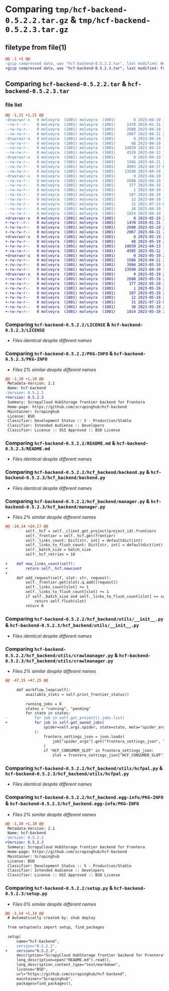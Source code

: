 # Comparing `tmp/hcf-backend-0.5.2.2.tar.gz` & `tmp/hcf-backend-0.5.2.3.tar.gz`

## filetype from file(1)

```diff
@@ -1 +1 @@
-gzip compressed data, was "hcf-backend-0.5.2.2.tar", last modified: Wed Apr 19 11:52:16 2023, max compression
+gzip compressed data, was "hcf-backend-0.5.2.3.tar", last modified: Fri May 19 20:32:05 2023, max compression
```

## Comparing `hcf-backend-0.5.2.2.tar` & `hcf-backend-0.5.2.3.tar`

### file list

```diff
@@ -1,21 +1,21 @@
-drwxrwxr-x   0 molveyra  (1001) molveyra  (1001)        0 2023-04-19 11:52:16.839138 hcf-backend-0.5.2.2/
--rw-r--r--   0 molveyra  (1001) molveyra  (1001)     1478 2019-01-31 18:02:16.000000 hcf-backend-0.5.2.2/LICENSE
--rw-rw-r--   0 molveyra  (1001) molveyra  (1001)     2688 2023-04-19 11:52:16.839138 hcf-backend-0.5.2.2/PKG-INFO
--rw-rw-r--   0 molveyra  (1001) molveyra  (1001)     2067 2023-04-11 20:57:08.000000 hcf-backend-0.5.2.2/README.md
-drwxrwxr-x   0 molveyra  (1001) molveyra  (1001)        0 2023-04-19 11:52:16.835138 hcf-backend-0.5.2.2/hcf_backend/
--rw-rw-r--   0 molveyra  (1001) molveyra  (1001)       48 2023-04-19 11:51:45.000000 hcf-backend-0.5.2.2/hcf_backend/__init__.py
--rw-rw-r--   0 molveyra  (1001) molveyra  (1001)    14039 2023-04-13 16:11:52.000000 hcf-backend-0.5.2.2/hcf_backend/backend.py
--rw-rw-r--   0 molveyra  (1001) molveyra  (1001)     4529 2023-04-13 17:18:18.000000 hcf-backend-0.5.2.2/hcf_backend/manager.py
-drwxrwxr-x   0 molveyra  (1001) molveyra  (1001)        0 2023-04-19 11:52:16.839138 hcf-backend-0.5.2.2/hcf_backend/utils/
--rw-rw-r--   0 molveyra  (1001) molveyra  (1001)     1566 2023-04-11 21:18:45.000000 hcf-backend-0.5.2.2/hcf_backend/utils/__init__.py
--rw-rw-r--   0 molveyra  (1001) molveyra  (1001)     4003 2023-04-17 02:24:22.000000 hcf-backend-0.5.2.2/hcf_backend/utils/crawlmanager.py
--rw-rw-r--   0 molveyra  (1001) molveyra  (1001)    13590 2023-04-19 11:51:04.000000 hcf-backend-0.5.2.2/hcf_backend/utils/hcfpal.py
-drwxrwxr-x   0 molveyra  (1001) molveyra  (1001)        0 2023-04-19 11:52:16.839138 hcf-backend-0.5.2.2/hcf_backend.egg-info/
--rw-rw-r--   0 molveyra  (1001) molveyra  (1001)     2688 2023-04-19 11:52:16.000000 hcf-backend-0.5.2.2/hcf_backend.egg-info/PKG-INFO
--rw-rw-r--   0 molveyra  (1001) molveyra  (1001)      377 2023-04-19 11:52:16.000000 hcf-backend-0.5.2.2/hcf_backend.egg-info/SOURCES.txt
--rw-rw-r--   0 molveyra  (1001) molveyra  (1001)        1 2023-04-19 11:52:16.000000 hcf-backend-0.5.2.2/hcf_backend.egg-info/dependency_links.txt
--rw-rw-r--   0 molveyra  (1001) molveyra  (1001)      107 2023-04-19 11:52:16.000000 hcf-backend-0.5.2.2/hcf_backend.egg-info/requires.txt
--rw-rw-r--   0 molveyra  (1001) molveyra  (1001)       12 2023-04-19 11:52:16.000000 hcf-backend-0.5.2.2/hcf_backend.egg-info/top_level.txt
--rw-rw-r--   0 molveyra  (1001) molveyra  (1001)       31 2021-07-13 00:16:34.000000 hcf-backend-0.5.2.2/pyproject.toml
--rw-rw-r--   0 molveyra  (1001) molveyra  (1001)       38 2023-04-19 11:52:16.839138 hcf-backend-0.5.2.2/setup.cfg
--rw-rw-r--   0 molveyra  (1001) molveyra  (1001)     1014 2023-04-19 11:51:36.000000 hcf-backend-0.5.2.2/setup.py
+drwxrwxr-x   0 molveyra  (1001) molveyra  (1001)        0 2023-05-19 20:32:05.115052 hcf-backend-0.5.2.3/
+-rw-r--r--   0 molveyra  (1001) molveyra  (1001)     1478 2019-01-31 18:02:16.000000 hcf-backend-0.5.2.3/LICENSE
+-rw-rw-r--   0 molveyra  (1001) molveyra  (1001)     2688 2023-05-19 20:32:05.115052 hcf-backend-0.5.2.3/PKG-INFO
+-rw-rw-r--   0 molveyra  (1001) molveyra  (1001)     2067 2023-04-11 20:57:08.000000 hcf-backend-0.5.2.3/README.md
+drwxrwxr-x   0 molveyra  (1001) molveyra  (1001)        0 2023-05-19 20:32:05.115052 hcf-backend-0.5.2.3/hcf_backend/
+-rw-rw-r--   0 molveyra  (1001) molveyra  (1001)       48 2023-05-19 20:31:29.000000 hcf-backend-0.5.2.3/hcf_backend/__init__.py
+-rw-rw-r--   0 molveyra  (1001) molveyra  (1001)    14039 2023-04-13 16:11:52.000000 hcf-backend-0.5.2.3/hcf_backend/backend.py
+-rw-rw-r--   0 molveyra  (1001) molveyra  (1001)     4595 2023-05-12 15:28:48.000000 hcf-backend-0.5.2.3/hcf_backend/manager.py
+drwxrwxr-x   0 molveyra  (1001) molveyra  (1001)        0 2023-05-19 20:32:05.115052 hcf-backend-0.5.2.3/hcf_backend/utils/
+-rw-rw-r--   0 molveyra  (1001) molveyra  (1001)     1566 2023-04-11 21:18:45.000000 hcf-backend-0.5.2.3/hcf_backend/utils/__init__.py
+-rw-rw-r--   0 molveyra  (1001) molveyra  (1001)     3994 2023-05-19 20:29:06.000000 hcf-backend-0.5.2.3/hcf_backend/utils/crawlmanager.py
+-rw-rw-r--   0 molveyra  (1001) molveyra  (1001)    13590 2023-04-19 11:51:04.000000 hcf-backend-0.5.2.3/hcf_backend/utils/hcfpal.py
+drwxrwxr-x   0 molveyra  (1001) molveyra  (1001)        0 2023-05-19 20:32:05.115052 hcf-backend-0.5.2.3/hcf_backend.egg-info/
+-rw-rw-r--   0 molveyra  (1001) molveyra  (1001)     2688 2023-05-19 20:32:05.000000 hcf-backend-0.5.2.3/hcf_backend.egg-info/PKG-INFO
+-rw-rw-r--   0 molveyra  (1001) molveyra  (1001)      377 2023-05-19 20:32:05.000000 hcf-backend-0.5.2.3/hcf_backend.egg-info/SOURCES.txt
+-rw-rw-r--   0 molveyra  (1001) molveyra  (1001)        1 2023-05-19 20:32:05.000000 hcf-backend-0.5.2.3/hcf_backend.egg-info/dependency_links.txt
+-rw-rw-r--   0 molveyra  (1001) molveyra  (1001)      107 2023-05-19 20:32:05.000000 hcf-backend-0.5.2.3/hcf_backend.egg-info/requires.txt
+-rw-rw-r--   0 molveyra  (1001) molveyra  (1001)       12 2023-05-19 20:32:05.000000 hcf-backend-0.5.2.3/hcf_backend.egg-info/top_level.txt
+-rw-rw-r--   0 molveyra  (1001) molveyra  (1001)       31 2021-07-13 00:16:34.000000 hcf-backend-0.5.2.3/pyproject.toml
+-rw-rw-r--   0 molveyra  (1001) molveyra  (1001)       38 2023-05-19 20:32:05.115052 hcf-backend-0.5.2.3/setup.cfg
+-rw-rw-r--   0 molveyra  (1001) molveyra  (1001)     1014 2023-05-19 20:31:22.000000 hcf-backend-0.5.2.3/setup.py
```

### Comparing `hcf-backend-0.5.2.2/LICENSE` & `hcf-backend-0.5.2.3/LICENSE`

 * *Files identical despite different names*

### Comparing `hcf-backend-0.5.2.2/PKG-INFO` & `hcf-backend-0.5.2.3/PKG-INFO`

 * *Files 2% similar despite different names*

```diff
@@ -1,10 +1,10 @@
 Metadata-Version: 2.1
 Name: hcf-backend
-Version: 0.5.2.2
+Version: 0.5.2.3
 Summary: ScrapyCloud HubStorage frontier backend for Frontera
 Home-page: https://github.com/scrapinghub/hcf-backend
 Maintainer: Scrapinghub
 License: BSD
 Classifier: Development Status :: 5 - Production/Stable
 Classifier: Intended Audience :: Developers
 Classifier: License :: OSI Approved :: BSD License
```

### Comparing `hcf-backend-0.5.2.2/README.md` & `hcf-backend-0.5.2.3/README.md`

 * *Files identical despite different names*

### Comparing `hcf-backend-0.5.2.2/hcf_backend/backend.py` & `hcf-backend-0.5.2.3/hcf_backend/backend.py`

 * *Files identical despite different names*

### Comparing `hcf-backend-0.5.2.2/hcf_backend/manager.py` & `hcf-backend-0.5.2.3/hcf_backend/manager.py`

 * *Files 2% similar despite different names*

```diff
@@ -24,14 +24,17 @@
         self._hcf = self._client.get_project(project_id).frontiers
         self._frontier = self._hcf.get(frontier)
         self._links_count: Dict[str, int] = defaultdict(int)
         self._links_to_flush_count: Dict[str, int] = defaultdict(int)
         self._batch_size = batch_size
         self._hcf_retries = 10
 
+    def new_links_count(self):
+        return self._hcf.newcount
+
     def add_request(self, slot: str, request):
         self._frontier.get(slot).q.add([request])
         self._links_count[slot] += 1
         self._links_to_flush_count[slot] += 1
         if self._batch_size and self._links_to_flush_count[slot] >= self._batch_size:
             return self.flush(slot)
         return 0
```

### Comparing `hcf-backend-0.5.2.2/hcf_backend/utils/__init__.py` & `hcf-backend-0.5.2.3/hcf_backend/utils/__init__.py`

 * *Files identical despite different names*

### Comparing `hcf-backend-0.5.2.2/hcf_backend/utils/crawlmanager.py` & `hcf-backend-0.5.2.3/hcf_backend/utils/crawlmanager.py`

 * *Files 2% similar despite different names*

```diff
@@ -47,15 +47,15 @@
 
     def workflow_loop(self):
         available_slots = self.print_frontier_status()
 
         running_jobs = 0
         states = "running", "pending"
         for state in states:
-            for job in self.get_project().jobs.list(
+            for job in self.get_owned_jobs(
                 spider=self.args.spider, state=state, meta="spider_args"
             ):
                 frontera_settings_json = json.loads(
                     job["spider_args"].get("frontera_settings_json", "{}")
                 )
                 if "HCF_CONSUMER_SLOT" in frontera_settings_json:
                     slot = frontera_settings_json["HCF_CONSUMER_SLOT"]
```

### Comparing `hcf-backend-0.5.2.2/hcf_backend/utils/hcfpal.py` & `hcf-backend-0.5.2.3/hcf_backend/utils/hcfpal.py`

 * *Files identical despite different names*

### Comparing `hcf-backend-0.5.2.2/hcf_backend.egg-info/PKG-INFO` & `hcf-backend-0.5.2.3/hcf_backend.egg-info/PKG-INFO`

 * *Files 2% similar despite different names*

```diff
@@ -1,10 +1,10 @@
 Metadata-Version: 2.1
 Name: hcf-backend
-Version: 0.5.2.2
+Version: 0.5.2.3
 Summary: ScrapyCloud HubStorage frontier backend for Frontera
 Home-page: https://github.com/scrapinghub/hcf-backend
 Maintainer: Scrapinghub
 License: BSD
 Classifier: Development Status :: 5 - Production/Stable
 Classifier: Intended Audience :: Developers
 Classifier: License :: OSI Approved :: BSD License
```

### Comparing `hcf-backend-0.5.2.2/setup.py` & `hcf-backend-0.5.2.3/setup.py`

 * *Files 0% similar despite different names*

```diff
@@ -1,14 +1,14 @@
 # Automatically created by: shub deploy
 
 from setuptools import setup, find_packages
 
 setup(
     name="hcf-backend",
-    version="0.5.2.2",
+    version="0.5.2.3",
     description="ScrapyCloud HubStorage frontier backend for Frontera",
     long_description=open("README.md").read(),
     long_description_content_type="text/markdown",
     license="BSD",
     url="https://github.com/scrapinghub/hcf-backend",
     maintainer="Scrapinghub",
     packages=find_packages(),
```

